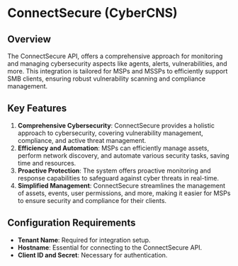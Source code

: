 # ConnectSecure (CyberCNS)

## **Overview**

The ConnectSecure API, offers a comprehensive approach for monitoring and managing cybersecurity aspects like agents, alerts, vulnerabilities, and more. This integration is tailored for MSPs and MSSPs to efficiently support SMB clients, ensuring robust vulnerability scanning and compliance management.

## Key Features

1. **Comprehensive Cybersecurity**: ConnectSecure provides a holistic approach to cybersecurity, covering vulnerability management, compliance, and active threat management.
2. **Efficiency and Automation**: MSPs can efficiently manage assets, perform network discovery, and automate various security tasks, saving time and resources.
3. **Proactive Protection**: The system offers proactive monitoring and response capabilities to safeguard against cyber threats in real-time.
4. **Simplified Management**: ConnectSecure streamlines the management of assets, events, user permissions, and more, making it easier for MSPs to ensure security and compliance for their clients.

## **Configuration Requirements**

* **Tenant Name**: Required for integration setup.
* **Hostname**: Essential for connecting to the ConnectSecure API.
* **Client ID and Secret**: Necessary for authentication.
